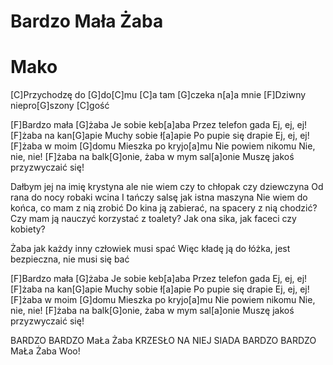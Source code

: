# Bardzo Mała Żaba
# Mako

[C]Przychodzę do [G]do[C]mu
[C]a tam [G]czeka n[a]a mnie
[F]Dziwny niepro[G]szony [C]gość

[F]Bardzo mała [G]żaba
Je sobie keb[a]aba
Przez telefon gada
Ej, ej, ej!
[F]żaba na kan[G]apie
Muchy sobie ł[a]apie
Po pupie się drapie
Ej, ej, ej!
[F]żaba w moim [G]domu
Mieszka po kryjo[a]mu
Nie powiem nikomu
Nie, nie, nie!
[F]żaba na balk[G]onie,
żaba w mym sal[a]onie
Muszę jakoś przyzwyczaić się!

Dałbym jej na imię krystyna
ale nie wiem czy to chłopak czy dziewczyna
Od rana do nocy robaki wcina
I tańczy salsę jak istna maszyna
Nie wiem do końca, co mam z nią zrobić
Do kina ją zabierać, na spacery z nią chodzić?
Czy mam ją nauczyć korzystać z toalety?
Jak ona sika, jak faceci czy kobiety?

Żaba jak każdy inny człowiek musi spać
Więc kładę ją do łóżka, jest bezpieczna, nie musi się bać

[F]Bardzo mała [G]żaba
Je sobie keb[a]aba
Przez telefon gada
Ej, ej, ej!
[F]żaba na kan[G]apie
Muchy sobie ł[a]apie
Po pupie się drapie
Ej, ej, ej!
[F]żaba w moim [G]domu
Mieszka po kryjo[a]mu
Nie powiem nikomu
Nie, nie, nie!
[F]żaba na balk[G]onie,
żaba w mym sal[a]onie
Muszę jakoś przyzwyczaić się!


BARDZO BARDZO MaŁa Żaba
KRZESŁO NA NIEJ SIADA
BARDZO BARDZO MaŁa Żaba
Woo!